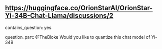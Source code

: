 ## https://huggingface.co/OrionStarAI/OrionStar-Yi-34B-Chat-Llama/discussions/2

contains_question: yes

question_part: @TheBloke Would you like to quantize this chat model of Yi-34B